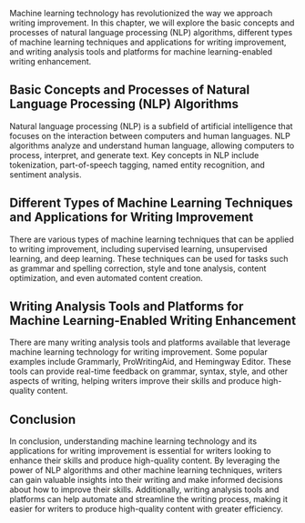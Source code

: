
Machine learning technology has revolutionized the way we approach writing improvement. In this chapter, we will explore the basic concepts and processes of natural language processing (NLP) algorithms, different types of machine learning techniques and applications for writing improvement, and writing analysis tools and platforms for machine learning-enabled writing enhancement.

Basic Concepts and Processes of Natural Language Processing (NLP) Algorithms
----------------------------------------------------------------------------

Natural language processing (NLP) is a subfield of artificial intelligence that focuses on the interaction between computers and human languages. NLP algorithms analyze and understand human language, allowing computers to process, interpret, and generate text. Key concepts in NLP include tokenization, part-of-speech tagging, named entity recognition, and sentiment analysis.

Different Types of Machine Learning Techniques and Applications for Writing Improvement
---------------------------------------------------------------------------------------

There are various types of machine learning techniques that can be applied to writing improvement, including supervised learning, unsupervised learning, and deep learning. These techniques can be used for tasks such as grammar and spelling correction, style and tone analysis, content optimization, and even automated content creation.

Writing Analysis Tools and Platforms for Machine Learning-Enabled Writing Enhancement
-------------------------------------------------------------------------------------

There are many writing analysis tools and platforms available that leverage machine learning technology for writing improvement. Some popular examples include Grammarly, ProWritingAid, and Hemingway Editor. These tools can provide real-time feedback on grammar, syntax, style, and other aspects of writing, helping writers improve their skills and produce high-quality content.

Conclusion
----------

In conclusion, understanding machine learning technology and its applications for writing improvement is essential for writers looking to enhance their skills and produce high-quality content. By leveraging the power of NLP algorithms and other machine learning techniques, writers can gain valuable insights into their writing and make informed decisions about how to improve their skills. Additionally, writing analysis tools and platforms can help automate and streamline the writing process, making it easier for writers to produce high-quality content with greater efficiency.
